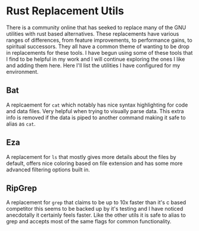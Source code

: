 # Rust Replacement Utils

There is a community online that has seeked to replace many of the GNU utilities with rust based alternatives. These replacements have various ranges of differences, from feature improvements, to performance gains, to spiritual successors. They all have a common theme of wanting to be drop in replacements for these tools. I have begun using some of these tools that I find to be helpful in my work and I will continue exploring the ones I like and adding them here. Here I'll list the utilities I have configured for my environment.

## Bat

A replcaement for `cat` which notably has nice syntax highlighting for code and data files. Very helpful when trying to visually parse data. This extra info is removed if the data is piped to another command making it safe to alias as `cat`.

## Eza

A replacement for `ls` that mostly gives more details about the files by default, offers nice coloring based on file extension and has some more advanced filtering options built in.

## RipGrep

A replacement for `grep` that claims to be up to 10x faster than it's c based competitor this seems to be backed up by it's testing and I have noticed anecdotally it certainly feels faster. Like the other utils it is safe to alias to grep and accepts most of the same flags for common functionality.